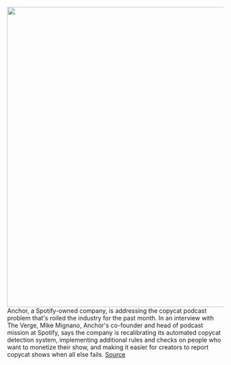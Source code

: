 <img src='https://cdn.vox-cdn.com/thumbor/LwgApa2__QCup49rGhIWUC3eWHY=/0x0:2040x1360/1200x800/filters:focal(857x517:1183x843)/cdn.vox-cdn.com/uploads/chorus_image/image/67404951/acastro_200914_1777_anchor_0001.0.jpg' width='700px' /><br/>
Anchor, a Spotify-owned company, is addressing the copycat podcast problem that's roiled the industry for the past month. In an interview with The Verge, Mike Mignano, Anchor's co-founder and head of podcast mission at Spotify, says the company is recalibrating its automated copycat detection system, implementing additional rules and checks on people who want to monetize their show, and making it easier for creators to report copycat shows when all else fails.
<a href='https://www.theverge.com/2020/9/14/21436713/anchor-copycat-podcasts-mike-mignano-spotify-upload'> Source <a/>